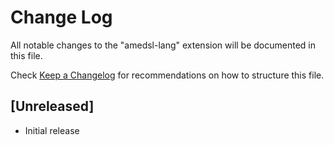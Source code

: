 # Change Log

All notable changes to the "amedsl-lang" extension will be documented in this file.

Check [Keep a Changelog](http://keepachangelog.com/) for recommendations on how to structure this file.

## [Unreleased]

- Initial release
